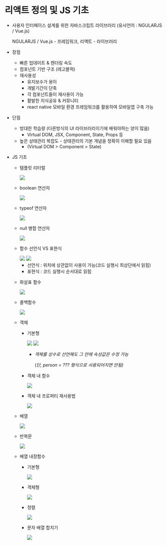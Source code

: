 # 리액트 정의 및 JS 기초

- 사용자 인터페이스 설계를 위한 자바스크립트 라이브러리 (유사언어 : NGULARJS / Vue.js)
    
    NGULARJS / Vue.js - 프레임워크, 리액트 - 라이브러리
    

- 장점
    - 빠른 업데이트 & 렌더링 속도
    - 컴포넌트 기반 구조 (레고블럭)
    - 재사용성
        - 유지보수가 용이
        - 개발기간이 단축
        - 각 컴포넌트들이 재사용이 가능
        - 활발한 지식공유 & 커뮤니티
        - react native 모바일 환경 프레임워크를 활용하여 모바일앱 구축 가능
- 단점
    - 방대한 학습량 (다른방식의 UI 라이브러리이기에 배워야하는 양이 많음)
        - Virtual DOM, JSX, Component, State, Props 등
    - 높은 상태관리 복잡도 - 상태관리의 기본 개념을 정확히 이해할 필요 있음
        - (Virtual DOM > Component > State)

- JS 기초
    - 템플릿 리터럴
        
        <img src="img/Untitled.png">
        
    - boolean 연산자
        
        <img src="img/Untitled%201.png">
        
    - typeof 연산자
        
        <img src="img/Untitled%202.png">
        
    - null 병합 연산자
        
        <img src="img/Untitled%203.png">
        
    - 함수 선언식 VS 표현식
        
        <img src="img/Untitled%204.png">
        
        <img src="img/Untitled%205.png">
        
        - 선언식 : 위치에 상관없이 사용이 가능(코드 실행시 최상단에서 읽힘)
        - 표현식 : 코드 실행시 순서대로 읽힘
    - 화살표 함수
        
        <img src="img/Untitled%206.png">
        
    - 콜백함수
        
        <img src="img/Untitled%207.png">
        
    - 객체
        - 기본형
            
            <img src="img/Untitled%208.png">
            
            <img src="img/Untitled%209.png">
            
            - *객체를 상수로 선언해도 그 안에 속성값은 수정 가능*
                
                (*단, person = ??? 형식으로 사용되어지면 안됨)*
                
        - 객체 내 함수
            
            <img src="img/Untitled%2010.png">
            
        - 객체 내 프로퍼티 재사용법
            
            <img src="img/Untitled%2011.png">
            
    - 배열
        
        <img src="img/Untitled%2012.png">
        
    - 반복문
        
        <img src="img/Untitled%2013.png">
        
    - 배열 내장함수
        - 기본형
            
            <img src="img/Untitled%2014.png">
            
        - 객체형
            
            <img src="img/Untitled%2015.png">
            
        - 정렬
            
            <img src="img/Untitled%2016.png">
            
        - 문자 배열 합치기
            
            <img src="img/Untitled%2017.png">
